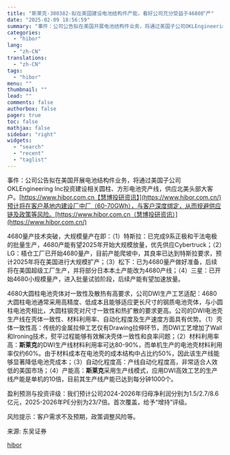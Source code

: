 ```yaml
---
title: "斯莱克-300382-拟在美国建设电池结构件产能，看好公司充分受益于4680扩产"
date: "2025-02-09 18:56:59"
summary: "事件：公司公告拟在美国开展电池结构件业务，将通过美国子公司OKLEngineering Inc..."
categories:
  - "hibor"
lang:
  - "zh-CN"
translations:
  - "zh-CN"
tags:
  - "hibor"
menu: ""
thumbnail: ""
lead: ""
comments: false
authorbox: false
pager: true
toc: false
mathjax: false
sidebar: "right"
widgets:
  - "search"
  - "recent"
  - "taglist"
---
```


事件：公司公告拟在美国开展电池结构件业务，将通过美国子公司OKLEngineering Inc投资建设相关圆柱、方形电池壳产线，供应北美头部大客户。[https://www.hibor.com.cn【慧博投研资讯】](https://www.hibor.com.cn/)预计将在客户基地内建设厂中厂（60-70GWh），与客户深度绑定，从而规避供应链及政策等风险。[https://www.hibor.com.cn（慧博投研资讯）](https://www.hibor.com.cn/)

4680量产技术突破，大规模量产在即：（1）特斯拉：已完成9系正极和干法电极的批量生产，4680产能有望2025年开始大规模放量，优先供应Cybertruck；（2）LG：梧仓工厂已开始4680量产，目前产能爬坡中，其良率已达到特斯拉要求，预计2025年将在美国进行大规模扩产；（3）松下：已为4680量产做好准备，后续将在美国超级工厂生产，并将部分日本本土产能改为4680产线；（4）三星：已开始4680小规模量产，进入批量试验阶段，后续产能有望加速放量。

4680大圆柱电池壳体对一致性及散热有高要求，公司DWI生产工艺适配：4680大圆柱电池通常采用高精度、低成本且能够适应更长尺寸的钢质电池壳体，与小圆柱电池壳相比，大圆柱钢壳对尺寸一致性和热扩散的要求更高。公司的DWI电池壳生产线在壳体一致性、材料利用率、自动化程度及生产速度方面具有优势。（1）壳体一致性高：传统的金属拉伸工艺仅有Drawing拉伸环节，而DWI工艺增加了Wall和Ironing技术，熨平过程能够有效解决壳体一致性和良率问题；（2）材料利用率高：**斯莱克**的DWI生产线材料利用率可达80-90%，而单机生产的电池壳材料利用率仅约60%。由于材料成本在电池壳的成本结构中占比约50%，因此该生产线能够显著降低电池壳成本；（3）自动化程度高：产线自动化程度高，非常适合人效低的美国市场；（4）产能高：**斯莱克**采用生产线模式，应用DWI高效工艺的生产线产能是单机的10倍，目前其生产线产能已达到每分钟1000个。

盈利预测与投资评级：我们预计公司2024-2026年归母净利润分别为1.5/2.7/8.6亿元，2025-2026年PE分别为23/7倍。首次覆盖，给予“增持”评级。

风险提示：客户需求不及预期，政策调整风险等。

来源: 东吴证券

[hibor](https://www.hibor.com.cn/data/39a05dc25ceb610450f3114ef8622cd0.html)

